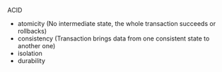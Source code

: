 ACID

- atomicity (No intermediate state, the whole transaction succeeds or rollbacks)
- consistency (Transaction brings data from one consistent state to another one)
- isolation
- durability
